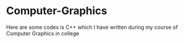 # Computer-Graphics

Here are some codes is C++ which I have written during my course of Computer Graphics in college
